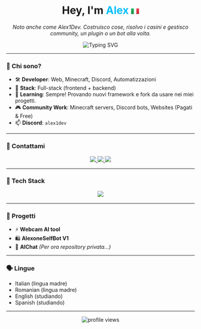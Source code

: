 <h1 align="center">Hey,  I'm <span style="color:#00BFFF;">Alex</span> <img src='IT.png?raw=true' width='21' height='15'></h1>
<p align="center">
  <em>Noto anche come Alex1Dev. Costruisco cose, risolvo i casini e gestisco community, un plugin o un bot alla volta.</em>
</p>

<p align="center">
  <img src="https://readme-typing-svg.herokuapp.com?font=BBH+Sans+Hegarty&pause=1000&color=F7F7F7&background=FF000000&center=true&vCenter=true&random=true&width=435&lines=Full-Stack+Developer;Web-Developer;Bot%2FTool-Developer" alt="Typing SVG" />
</p>

---

### 🧠 Chi sono?
- 🛠️ **Developer**: Web, Minecraft, Discord, Automatizzazioni 
- 🚀 **Stack**: Full-stack (frontend + backend)
- 🌱 **Learning**: Sempre! Provando nuovi framework e fork da usare nei miei progetti.
- 🎮 **Community Work**: Minecraft servers, Discord bots, Websites (Pagati & Free)
- 📫 **Discord**: `alex1dev`

---

### 📡 Contattami
<p align="center">
  <a href="https://www.youtube.com/@alexone_" target="_blank">
    <img src="https://img.shields.io/badge/YouTube-%23FF0000?style=for-the-badge&logo=youtube&logoColor=white" />
  </a>
  <a href="https://ds.2devs.xyz" target="_blank">
    <img src="https://img.shields.io/badge/Discord-%237289DA?style=for-the-badge&logo=discord&logoColor=white" />
  </a>
  <a href="https://github.com/alex1dev0" target="_blank">
    <img src="https://img.shields.io/badge/GitHub-%2312100E?style=for-the-badge&logo=github&logoColor=white" />
  </a>
</p>

---

### 🧰 Tech Stack
<p align="center">
  <img src="https://skillicons.dev/icons?i=html,css,tailwind,php,js,react,nodejs,mysql,python" />
</p>

---

### 💼 Progetti
- ⚡ **Webcam AI tool**
- 🛍️ **AlexoneSelfBot V1**
- 🌌 **AIChat** *(Per ora repository privata...)*

---

### 🗣️ Lingue
- Italian (lingua madre)
- Romanian (lingua madre)
- English (studiando)
- Spanish (studiando)

---

<p align="center">
  <img src="https://komarev.com/ghpvc/?username=alex1dev0&label=Profile%20views&color=blue&style=flat-square" alt="profile views" />
</p>
